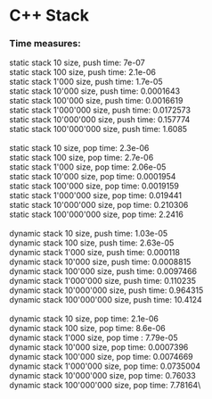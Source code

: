 <h1> C++ Stack </h1>

<h3>Time measures: </h3>

static stack 10 size, push time: 7e-07\
static stack 100 size, push time: 2.1e-06\
static stack 1'000 size, push time: 1.7e-05\
static stack 10'000 size, push time: 0.0001643\
static stack 100'000 size, push time: 0.0016619\
static stack 1'000'000 size, push time: 0.0172573\
static stack 10'000'000 size, push time: 0.157774\
static stack 100'000'000 size, push time: 1.6085\
\
static stack 10 size, pop time: 2.3e-06\
static stack 100 size, pop time: 2.7e-06\
static stack 1'000 size, pop time: 2.06e-05\
static stack 10'000 size, pop time: 0.0001954\
static stack 100'000 size, pop time: 0.0019159\
static stack 1'000'000 size, pop time: 0.019441\
static stack 10'000'000 size, pop time: 0.210306\
static stack 100'000'000 size, pop time: 2.2416\
\
dynamic stack 10 size, push time: 1.03e-05\
dynamic stack 100 size, push time: 2.63e-05\
dynamic stack 1'000 size, push time: 0.000118\
dynamic stack 10'000 size, push time: 0.0008815\
dynamic stack 100'000 size, push time: 0.0097466\
dynamic stack 1'000'000 size, push time: 0.110235\
dynamic stack 10'000'000 size, push time: 0.964315\
dynamic stack 100'000'000 size, push time: 10.4124\
\
dynamic stack 10 size, pop time: 2.1e-06\
dynamic stack 100 size, pop time: 8.6e-06\
dynamic stack 1'000 size, pop time : 7.79e-05\
dynamic stack 10'000 size, pop time: 0.0007396\
dynamic stack 100'000 size, pop time: 0.0074669\
dynamic stack 1'000'000 size, pop time: 0.0735004\
dynamic stack 10'000'000 size, pop time: 0.76033\
dynamic stack 100'000'000 size, pop time: 7.78164\
